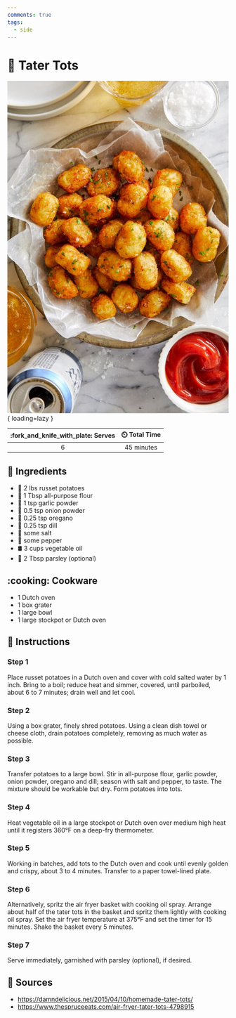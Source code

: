 ```yaml
---
comments: true
tags:
  - side
---
```

# :potato: Tater Tots

![Tater Tots][1]{ loading=lazy }

| :fork_and_knife_with_plate: Serves | :timer_clock: Total Time |
|:----------------------------------:|:-----------------------: |
| 6 | 45 minutes |

## :salt: Ingredients

- :potato: 2 lbs russet potatoes
- :ear_of_rice: 1 Tbsp all-purpose flour
- :garlic: 1 tsp garlic powder
- :onion: 0.5 tsp onion powder
- :herb: 0.25 tsp oregano
- :herb: 0.25 tsp dill
- :salt: some salt
- :salt: some pepper
- :oil_drum: 3 cups vegetable oil
- :herb: 2 Tbsp parsley (optional)

## :cooking: Cookware

- 1 Dutch oven
- 1 box grater
- 1 large bowl
- 1 large stockpot or Dutch oven

## :pencil: Instructions

### Step 1

Place russet potatoes in a Dutch oven and cover with cold salted water by 1 inch. Bring to a boil; reduce heat and
simmer, covered, until parboiled, about 6 to 7 minutes; drain well and let cool.

### Step 2

Using a box grater, finely shred potatoes. Using a clean dish towel or cheese cloth, drain potatoes completely, removing
as much water as possible.

### Step 3

Transfer potatoes to a large bowl. Stir in all-purpose flour, garlic powder, onion powder, oregano and dill; season with
salt and pepper, to taste. The mixture should be workable but dry. Form potatoes into tots.

### Step 4

Heat vegetable oil in a large stockpot or Dutch oven over medium high heat until it registers 360°F on a deep-fry
thermometer.

### Step 5

Working in batches, add tots to the Dutch oven and cook until evenly golden and crispy, about 3 to 4 minutes. Transfer
to a paper towel-lined plate.

### Step 6

Alternatively, spritz the air fryer basket with cooking oil spray. Arrange about half of the tater tots in the basket
and spritz them lightly with cooking oil spray. Set the air fryer temperature at 375°F and set the timer for 15 minutes.
Shake the basket every 5 minutes.

### Step 7

Serve immediately, garnished with parsley (optional), if desired.

## :link: Sources

- <https://damndelicious.net/2015/04/10/homemade-tater-tots/>
- <https://www.thespruceeats.com/air-fryer-tater-tots-4798915>

[1]: <../assets/images/tater-tots.jpg>

